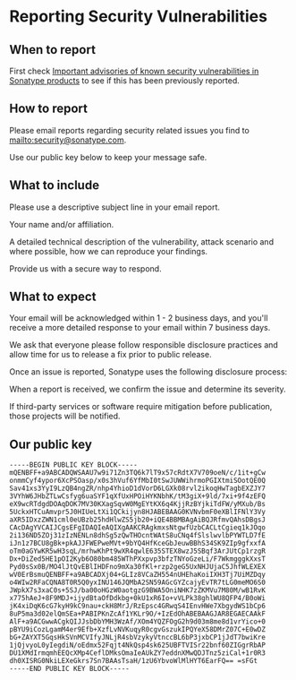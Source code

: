 <!--

    Copyright (c) 2010-present Sonatype, Inc. All rights reserved.

    This program is licensed to you under the Apache License Version 2.0,
    and you may not use this file except in compliance with the Apache License Version 2.0.
    You may obtain a copy of the Apache License Version 2.0 at http://www.apache.org/licenses/LICENSE-2.0.

    Unless required by applicable law or agreed to in writing,
    software distributed under the Apache License Version 2.0 is distributed on an
    "AS IS" BASIS, WITHOUT WARRANTIES OR CONDITIONS OF ANY KIND, either express or implied.
    See the Apache License Version 2.0 for the specific language governing permissions and limitations there under.

-->
# Reporting Security Vulnerabilities

## When to report

First check
[Important advisories of known security vulnerabilities in Sonatype products](https://support.sonatype.com/hc/en-us/sections/203012668-Security-Advisories)
to see if this has been previously reported.

## How to report

Please email reports regarding security related issues you find to [mailto:security@sonatype.com](security@sonatype.com).

Use our public key below to keep your message safe.

## What to include

Please use a descriptive subject line in your email report.

Your name and/or affiliation.

A detailed technical description of the vulnerability, attack scenario and where
possible, how we can reproduce your findings.

Provide us with a secure way to respond.

## What to expect

Your email will be acknowledged within 1 - 2 business days, and you'll receive a
more detailed response to your email within 7 business days.

We ask that everyone please follow responsible disclosure practices and allow
time for us to release a fix prior to public release.

Once an issue is reported, Sonatype uses the following disclosure process:

When a report is received, we confirm the issue and determine its severity.

If third-party services or software require mitigation before publication, those
projects will be notified.

## Our public key

```console
-----BEGIN PUBLIC KEY BLOCK-----
mQENBFF+a9ABCADQWSAAU7w9i71Zn3TQ6k7lT9x57cRdtX7V709oeN/c/1it+gCw
onmmCyf4ypor6XcPSOasp/x0s3hVuf6YfMbI0tSwJUWWihrmoPGIXtmiSOotQE0Q
Sav41xs3YyI9LzQB4ngZR/nhp4YhioD1dVorD6LGXk08rvl2ikoqHwTagbEXZJY7
3VYhW6JHbZTLwCsfyg6uaSYF1qXfUxHPOiHYKNbhK/tM3giX+9ld/7xi+9f4zEFQ
eX9wcRTdgdDOAqDOK7MV30KXagSqvW0MgEYtKX6q4KjjRzBYjkiTdFW/yMXub/Bs
5UckxHTCuAmvpr5J0HIUeLtXi1QCkijyn8HJABEBAAG0KVNvbmF0eXBlIFNlY3Vy
aXR5IDxzZWN1cml0eUBzb25hdHlwZS5jb20+iQE4BBMBAgAiBQJRfmvQAhsDBgsJ
CAcDAgYVCAIJCgsEFgIDAQIeAQIXgAAKCRAgkmxsNtgwfUzbCACLtCgieq1kJOqo
2i136ND5ZOj31zIzNENLn8dhSg5zQwTHOcntWAtS8uCNq4fSlslwvlbPYWTLD7fE
iJn1z7BCU8gBk+pkAJJFWEPweMVt+9bYQ4HfKceGbJeuwBBhS34SK9ZIp9gfxxfA
oTm0aGYwKR5wH3sqL/mrhwKhPt9wXR4qwlE635STEX8wzJ5SBqf3ArJUtCp1rzgR
Dx+DiZed5HE1pOI2Kyb6O80bm485WThPXxpvp3bfzTNYoGzeLi/F7WkmgggkXxsT
Pyd0sSx0B/MO4lJtQvEBlIHDFno9mXa30fKl+rzp2geG5UxNHJUjaC5JhfWLEXEX
wV0ErBsmuQENBFF+a9ABCADXj04+GLIz8VCaZH554nUHEhaKoiIXH3Tj7UiMZDqy
o4WIw2RFaCQNA8T0R5Q0yxINU146JQMbA2SN59AGcGYZcajyEvTR7tLG0meMO6S0
JWpkX7s3xaC0s+5SJ/ba00oHGzW0aotgzG9BWA5OniNHK7zZKMVu7M80M/wB1RvK
x775hAeJ+8F9MDJ+ijydBtaOfDdkbg+0kU1xR6Io+vVLPk38ghlWU8QFP4/B0oWi
jK4xiDqK6cG7kyH9kC9nau+ckH8MrJ/RzEpsc4GRwqS4IEnvHWe7XbgydWS1bCp6
8uP5ma3d02elQmSEa+PABIPKnZcAf1YKLr9O/+IzEdOhABEBAAGJAR8EGAECAAkF
AlF+a9ACGwwACgkQIJJsbDbYMH3WzAf/XOm4YQZFOgG2h9d03m8me8d1vrYico+0
pBYU9iCozLgamM4er9Efb+XzfLvNVKuqyR0cgvGszukIPQYeX58DMrZ07C+E0wDZ
bG+ZAYXT5GqsHkSVnMCVIfyJNLjR4sbVzykyVtnccBL6bP3jxbCP1jJdT7bwiKre
1jQjvyoL0yIegdiN/oEdmx52Fqjt4NkQsp4sk625UBFTVISr22bnf60ZIGgrRbAP
DU1XMdIrmqmhEEQcXMp4CeflDMksOmaIeAUkZY7eddnXMwQDJTnz5ziCal+1r0R3
dh0XISRG0NkiLEXeGkrs7Sn7BAAsTsaH/1zU6YbvoWlMlHYT6EarFQ== =sFGt
-----END PUBLIC KEY BLOCK-----
```
